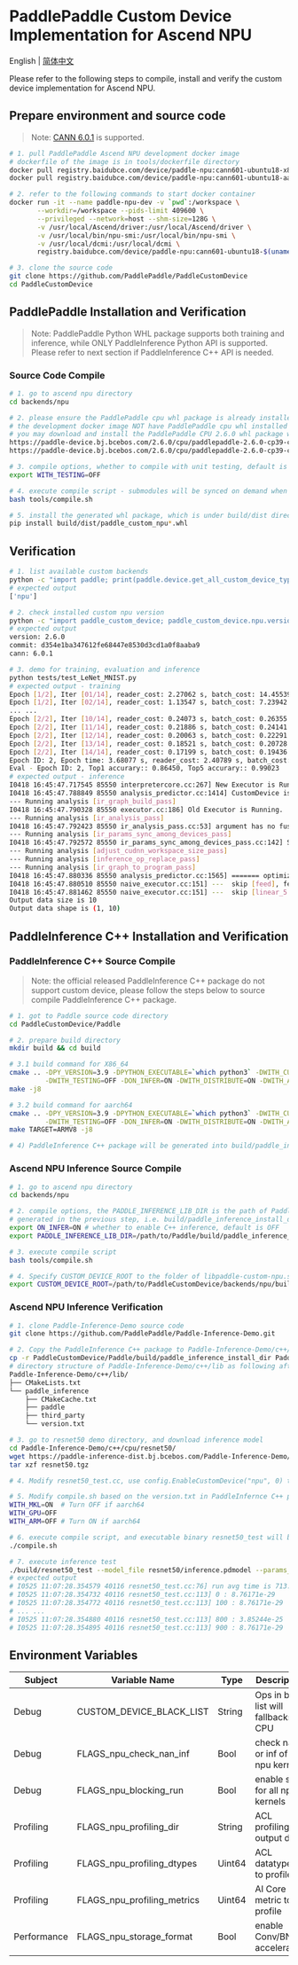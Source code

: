 # PaddlePaddle Custom Device Implementation for Ascend NPU

English | [简体中文](./README_cn.md)

Please refer to the following steps to compile, install and verify the custom device implementation for Ascend NPU.

## Prepare environment and source code

> Note: [CANN 6.0.1](https://www.hiascend.com/software/cann/community-history?id=6.0.1.alpha001) is supported.

```bash
# 1. pull PaddlePaddle Ascend NPU development docker image
# dockerfile of the image is in tools/dockerfile directory
docker pull registry.baidubce.com/device/paddle-npu:cann601-ubuntu18-x86_64-gcc82
docker pull registry.baidubce.com/device/paddle-npu:cann601-ubuntu18-aarch64-gcc82

# 2. refer to the following commands to start docker container
docker run -it --name paddle-npu-dev -v `pwd`:/workspace \
       --workdir=/workspace --pids-limit 409600 \
       --privileged --network=host --shm-size=128G \
       -v /usr/local/Ascend/driver:/usr/local/Ascend/driver \
       -v /usr/local/bin/npu-smi:/usr/local/bin/npu-smi \
       -v /usr/local/dcmi:/usr/local/dcmi \
       registry.baidubce.com/device/paddle-npu:cann601-ubuntu18-$(uname -m)-gcc82 /bin/bash

# 3. clone the source code
git clone https://github.com/PaddlePaddle/PaddleCustomDevice
cd PaddleCustomDevice
```

## PaddlePaddle Installation and Verification

> Note: PaddlePaddle Python WHL package supports both training and inference, while ONLY PaddleInference Python API is supported. Please refer to next section if PaddleInference C++ API is needed.

### Source Code Compile

```bash
# 1. go to ascend npu directory
cd backends/npu

# 2. please ensure the PaddlePaddle cpu whl package is already installed
# the development docker image NOT have PaddlePaddle cpu whl installed by default
# you may download and install the PaddlePaddle CPU 2.6.0 whl package with links below
https://paddle-device.bj.bcebos.com/2.6.0/cpu/paddlepaddle-2.6.0-cp39-cp39-linux_x86_64.whl
https://paddle-device.bj.bcebos.com/2.6.0/cpu/paddlepaddle-2.6.0-cp39-cp39-linux_aarch64.whl

# 3. compile options, whether to compile with unit testing, default is ON
export WITH_TESTING=OFF

# 4. execute compile script - submodules will be synced on demand when compile
bash tools/compile.sh

# 5. install the generated whl package, which is under build/dist directory
pip install build/dist/paddle_custom_npu*.whl
```

## Verification

```bash
# 1. list available custom backends
python -c "import paddle; print(paddle.device.get_all_custom_device_type())"
# expected output
['npu']

# 2. check installed custom npu version
python -c "import paddle_custom_device; paddle_custom_device.npu.version()"
# expected output
version: 2.6.0
commit: d354e1ba347612fe68447e8530d3cd1a0f8aaba9
cann: 6.0.1

# 3. demo for training, evaluation and inference
python tests/test_LeNet_MNIST.py
# expected output - training
Epoch [1/2], Iter [01/14], reader_cost: 2.27062 s, batch_cost: 14.45539 s, ips: 283.35449 samples/s, eta: 0:06:44
Epoch [1/2], Iter [02/14], reader_cost: 1.13547 s, batch_cost: 7.23942 s, ips: 565.79091 samples/s, eta: 0:03:15
... ...
Epoch [2/2], Iter [10/14], reader_cost: 0.24073 s, batch_cost: 0.26355 s, ips: 15541.84990 samples/s, eta: 0:00:01
Epoch [2/2], Iter [11/14], reader_cost: 0.21886 s, batch_cost: 0.24141 s, ips: 16967.21446 samples/s, eta: 0:00:00
Epoch [2/2], Iter [12/14], reader_cost: 0.20063 s, batch_cost: 0.22291 s, ips: 18374.78776 samples/s, eta: 0:00:00
Epoch [2/2], Iter [13/14], reader_cost: 0.18521 s, batch_cost: 0.20728 s, ips: 19760.84536 samples/s, eta: 0:00:00
Epoch [2/2], Iter [14/14], reader_cost: 0.17199 s, batch_cost: 0.19436 s, ips: 21074.31905 samples/s, eta: 0:00:00
Epoch ID: 2, Epoch time: 3.68077 s, reader_cost: 2.40789 s, batch_cost: 2.72104 s, avg ips: 15579.36234 samples/s
Eval - Epoch ID: 2, Top1 accurary:: 0.86450, Top5 accurary:: 0.99023
# expected output - inference
I0418 16:45:47.717545 85550 interpretercore.cc:267] New Executor is Running.
I0418 16:45:47.788849 85550 analysis_predictor.cc:1414] CustomDevice is enabled
--- Running analysis [ir_graph_build_pass]
I0418 16:45:47.790328 85550 executor.cc:186] Old Executor is Running.
--- Running analysis [ir_analysis_pass]
I0418 16:45:47.792423 85550 ir_analysis_pass.cc:53] argument has no fuse statis
--- Running analysis [ir_params_sync_among_devices_pass]
I0418 16:45:47.792572 85550 ir_params_sync_among_devices_pass.cc:142] Sync params from CPU to CustomDevicenpu/0
--- Running analysis [adjust_cudnn_workspace_size_pass]
--- Running analysis [inference_op_replace_pass]
--- Running analysis [ir_graph_to_program_pass]
I0418 16:45:47.880336 85550 analysis_predictor.cc:1565] ======= optimize end =======
I0418 16:45:47.880510 85550 naive_executor.cc:151] ---  skip [feed], feed -> inputs
I0418 16:45:47.881462 85550 naive_executor.cc:151] ---  skip [linear_5.tmp_1], fetch -> fetch
Output data size is 10
Output data shape is (1, 10)
```

## PaddleInference C++ Installation and Verification

### PaddleInference C++ Source Compile

> Note: the official released PaddleInference C++ package do not support custom device, please follow the steps below to source compile PaddleInference C++ package.

```bash
# 1. got to Paddle source code directory
cd PaddleCustomDevice/Paddle

# 2. prepare build directory
mkdir build && cd build

# 3.1 build command for X86_64
cmake .. -DPY_VERSION=3.9 -DPYTHON_EXECUTABLE=`which python3` -DWITH_CUSTOM_DEVICE=ON \
         -DWITH_TESTING=OFF -DON_INFER=ON -DWITH_DISTRIBUTE=ON -DWITH_ARM=OFF
make -j8

# 3.2 build command for aarch64
cmake .. -DPY_VERSION=3.9 -DPYTHON_EXECUTABLE=`which python3` -DWITH_CUSTOM_DEVICE=ON \
         -DWITH_TESTING=OFF -DON_INFER=ON -DWITH_DISTRIBUTE=ON -DWITH_ARM=ON
make TARGET=ARMV8 -j8

# 4) PaddleInference C++ package will be generated into build/paddle_inference_install_dir directory
```

### Ascend NPU Inference Source Compile
```bash
# 1. go to ascend npu directory
cd backends/npu

# 2. compile options, the PADDLE_INFERENCE_LIB_DIR is the path of Paddle Inference C++ package
# generated in the previous step, i.e. build/paddle_inference_install_dir directory
export ON_INFER=ON # whether to enable C++ inference, default is OFF
export PADDLE_INFERENCE_LIB_DIR=/path/to/Paddle/build/paddle_inference_install_dir

# 3. execute compile script
bash tools/compile.sh

# 4. Specify CUSTOM_DEVICE_ROOT to the folder of libpaddle-custom-npu.so
export CUSTOM_DEVICE_ROOT=/path/to/PaddleCustomDevice/backends/npu/build
```

### Ascend NPU Inference Verification

```bash
# 1. clone Paddle-Inference-Demo source code
git clone https://github.com/PaddlePaddle/Paddle-Inference-Demo.git

# 2. Copy the PaddleInference C++ package to Paddle-Inference-Demo/c++/lib
cp -r PaddleCustomDevice/Paddle/build/paddle_inference_install_dir Paddle-Inference-Demo/c++/lib/paddle_inference
# directory structure of Paddle-Inference-Demo/c++/lib as following after copy
Paddle-Inference-Demo/c++/lib/
├── CMakeLists.txt
└── paddle_inference
    ├── CMakeCache.txt
    ├── paddle
    ├── third_party
    └── version.txt

# 3. go to resnet50 demo directory, and download inference model
cd Paddle-Inference-Demo/c++/cpu/resnet50/
wget https://paddle-inference-dist.bj.bcebos.com/Paddle-Inference-Demo/resnet50.tgz
tar xzf resnet50.tgz

# 4. Modify resnet50_test.cc, use config.EnableCustomDevice("npu", 0) to replace config.EnableUseGpu(100, 0)

# 5. Modify compile.sh based on the version.txt in PaddleInfernce C++ package
WITH_MKL=ON  # Turn OFF if aarch64
WITH_GPU=OFF
WITH_ARM=OFF # Turn ON if aarch64

# 6. execute compile script, and executable binary resnet50_test will be generated into build directory
./compile.sh

# 7. execute inference test
./build/resnet50_test --model_file resnet50/inference.pdmodel --params_file resnet50/inference.pdiparams
# expected output
# I0525 11:07:28.354579 40116 resnet50_test.cc:76] run avg time is 713.049 ms
# I0525 11:07:28.354732 40116 resnet50_test.cc:113] 0 : 8.76171e-29
# I0525 11:07:28.354772 40116 resnet50_test.cc:113] 100 : 8.76171e-29
# ... ...
# I0525 11:07:28.354880 40116 resnet50_test.cc:113] 800 : 3.85244e-25
# I0525 11:07:28.354895 40116 resnet50_test.cc:113] 900 : 8.76171e-29
```

## Environment Variables


| Subject     | Variable Name       | Type   | Description    | Default Value |
| -------- | -------------------------------- | ------ | --------------------------------- | ------------------------------------------------------------ |
| Debug     | CUSTOM_DEVICE_BLACK_LIST| String | Ops in back list will fallbacks to CPU  |  ""  |
| Debug     | FLAGS_npu_check_nan_inf | Bool   | check nan or inf of all npu kernels | False                                                       |
| Debug     | FLAGS_npu_blocking_run | Bool   | enable sync for all npu kernels | False                                                     |
| Profiling | FLAGS_npu_profiling_dir | String |   ACL profiling output dir     | "ascend_profiling"                                           |
| Profiling | FLAGS_npu_profiling_dtypes | Uint64 | ACL datatypes to profile | Refer to [runtime.cc](https://github.com/PaddlePaddle/PaddleCustomDevice/blob/develop/backends/npu/runtime/runtime.cc#L31) |
| Profiling | FLAGS_npu_profiling_metrics | Uint64 | AI Core metric to profile  | Refer to [runtime.cc](https://github.com/PaddlePaddle/PaddleCustomDevice/blob/develop/backends/npu/runtime/runtime.cc#L36) |
| Performance | FLAGS_npu_storage_format         | Bool   | enable Conv/BN acceleration | False                                                        |
